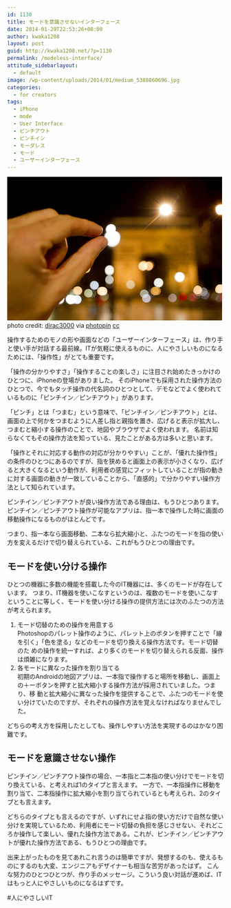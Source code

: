 ```yaml
---
id: 1130
title: モードを意識させないインターフェース
date: 2014-01-29T22:53:26+00:00
author: kwaka1208
layout: post
guid: http://kwaka1208.net/?p=1130
permalink: /modeless-interface/
attitude_sidebarlayout:
  - default
image: /wp-content/uploads/2014/01/medium_5388860696.jpg
categories:
  - for creators
tags:
  - iPhone
  - mode
  - User Interface
  - ピンチアウト
  - ピンチイン
  - モーダレス
  - モード
  - ユーザーインターフェース
---
```

<img src="/assets/images/2014/01/medium_5388860696.jpg" alt="pinch" width="500" height="333" class="alignnone size-full wp-image-1132" />
photo credit: <a href="http://www.flickr.com/photos/jenik/5388860696/">dirac3000</a> via <a href="http://photopin.com">photopin</a> <a href="http://creativecommons.org/licenses/by-nc-sa/2.0/">cc</a>

操作するためのモノの形や画面などの「ユーザーインターフェース」は、作り手と使い手が対話する最前線。ITが気軽に使えるものに、人にやさしいものになるためには、「操作性」がとても重要です。

「操作の分かりやすさ」「操作することの楽しさ」に注目され始めたきっかけのひとつに、iPhoneの登場がありました。
そのiPhoneでも採用された操作方法のひとつで、今でもタッチ操作の代名詞のひとつとして、デモなどでよく使われているものに「ピンチイン／ピンチアウト」があります。

「ピンチ」とは「つまむ」という意味で、「ピンチイン／ピンチアウト」とは、画面の上で何かをつまむように人差し指と親指を置き、広げると表示が拡大し、つまむと縮小する操作のことで、地図やブラウザでよく使われます。
名前は知らなくてもその操作方法を知っている、見たことがある方は多いと思います。

「操作とそれに対応する動作の対応が分かりやすい」ことが、「優れた操作性」の条件のひとつにあるのですが、指を狭めると画面上の表示が小さくなり、広げると大きくなるという動作が、利用者の感覚にフィットしていることが指の動きに対する画面の動きが一致していることから、「直感的」で分かりやすい操作方法として知られています。

ピンチイン／ピンチアウトが良い操作方法である理由は、もうひとつあります。
ピンチイン／ピンチアウト操作が可能なアプリは、指一本で操作した時に画面の移動操作になるものがほとんどです。

つまり、指一本なら画面移動、二本なら拡大縮小と、ふたつのモードを指の使い方を変えるだけで切り替えられている、これがもうひとつの理由です。

<h2>モードを使い分ける操作</h2>

ひとつの機器に多数の機能を搭載した今のIT機器には、多くのモードが存在しています。
つまり、IT機器を使いこなすというのは、複数のモードを使いこなすということに等しく、モードを使い分ける操作の提供方法には次のふたつの方法が考えられます。

<ol>
<li>モード切替のための操作を用意する<br />Photoshopのパレット操作のように、パレット上のボタンを押すことで「線を引く」「色を塗る」などのモードを切り換える操作方法です。モード切替のた
めの操作を統一すれば、より多くのモードを切り替えられる反面、操作は煩雑になります。</li>
<li>各モードに異なった操作を割り当てる<br />初期のAndroidの地図アプリは、一本指で操作すると場所を移動し、画面上の＋ーボタンを押すと拡大縮小する操作方法が採用されていました。つまり、移
動と拡大縮小に異なった操作を提供することで、ふたつのモードを使い分けていたのですが、それぞれの操作方法を覚えなければなりませんでした。</li>
</ol>

どちらの考え方を採用したとしても、操作しやすい方法を実現するのはかなり困難です。

<h2>モードを意識させない操作</h2>
ピンチイン／ピンチアウト操作の場合、一本指と二本指の使い分けでモードを切り換えている、と考えれば1のタイプと言えます。
一方で、一本指操作に移動を割り当て、二本指操作に拡大縮小を割り当てられているとも考えられ、2のタイプとも言えます。

どちらのタイプとも言えるのですが、いずれにせよ指の使い方だけで自然な使い分けを実現しているため、利用者にモード切替の負担を感じさせない、それどころか操作して楽しい、優れた操作方法である。これが、ピンチイン／ピンチアウトが優れた操作方法である、もうひとつの理由です。

出来上がったものを見てあれこれ言うのは簡単ですが、発想するのも、使えるものにするのも大変、エンジニアもデザイナーも相当な苦労があったはず。
こんな努力のひとつひとつが、作り手のメッセージ。こういう良い対話が進めば、ITはもっと人にやさしいものになるはずです。

#人にやさしいIT